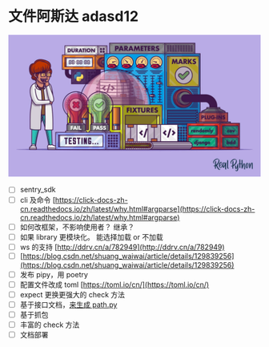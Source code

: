 # 文件阿斯达 adasd12

​![image](assets/image-20230916204722-g62dk9o.png)​

- [ ] sentry_sdk
- [ ] cli 及命令 [https://click-docs-zh-cn.readthedocs.io/zh/latest/why.html#argparse](https://click-docs-zh-cn.readthedocs.io/zh/latest/why.html#argparse)
- [ ] 如何改框架，不影响使用者？ 继承？
- [ ] 如果 library 更模块化。 能选择加载 or 不加载
- [ ] ws 的支持 [http://ddrv.cn/a/782949](http://ddrv.cn/a/782949)
- [ ] [https://blog.csdn.net/shuang_waiwai/article/details/129839256](https://blog.csdn.net/shuang_waiwai/article/details/129839256)
- [ ] 发布 pipy，用 poetry
- [ ] 配置文件改成 toml [https://toml.io/cn/](https://toml.io/cn/)
- [ ] expect 更换更强大的 check 方法
- [ ] 基于接口文档，[来生成 path.py](http://xn--path-965h36y24y.py)
- [ ] 基于抓包
- [ ] 丰富的 check 方法
- [ ] 文档部署
